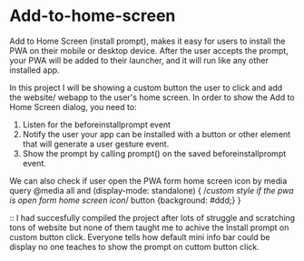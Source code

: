# Add-to-home-screen
Add to Home Screen (install prompt), makes it easy for users to install the PWA on their mobile or desktop device. After the user accepts the prompt, your PWA will be added to their launcher, and it will run like any other installed app.


In this project I will be showing a custom button the user to click and add the website/ webapp to the user's home screen.
In order to show the Add to Home Screen dialog, you need to:  
1. Listen for the beforeinstallprompt event 
2. Notify the user your app can be installed with a button or other element that will generate a user gesture event. 
3. Show the prompt by calling prompt() on the saved beforeinstallprompt event.


We can also check if user open the PWA form home screen icon by media query
@media all and (display-mode: standalone) {
/*custom style if the pwa is open form home screen icon*/
button {background: #ddd;}
}



:: I had succesfully compiled the project after lots of struggle and scratching tons of website but none of them taught me to achive the Install prompt on custom button click. Everyone tells how default mini info bar could be display no one teaches to show the prompt on cuttom button click.
